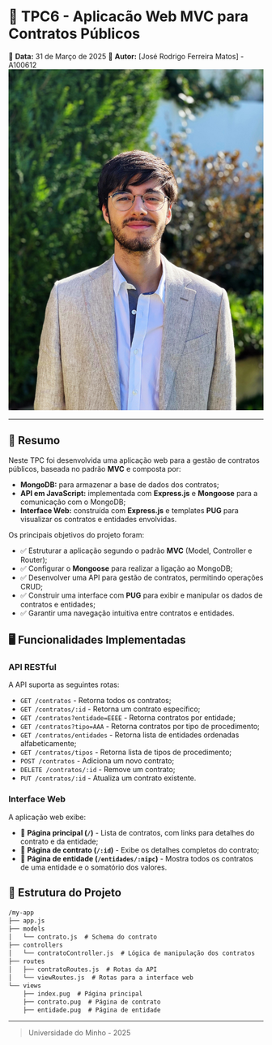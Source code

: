# 📌 TPC6 - Aplicacão Web MVC para Contratos Públicos

📅 **Data:** 31 de Março de 2025
👤 **Autor:** [José Rodrigo Ferreira Matos] - A100612
![Foto](../foto.JPG)

---

## 📝 Resumo

Neste TPC foi desenvolvida uma aplicação web para a gestão de contratos públicos, baseada no padrão **MVC** e composta por:

- **MongoDB:** para armazenar a base de dados dos contratos;
- **API em JavaScript:** implementada com **Express.js** e **Mongoose** para a comunicação com o MongoDB;
- **Interface Web:** construída com **Express.js** e templates **PUG** para visualizar os contratos e entidades envolvidas.

Os principais objetivos do projeto foram:

- ✅ Estruturar a aplicação segundo o padrão **MVC** (Model, Controller e Router);
- ✅ Configurar o **Mongoose** para realizar a ligação ao MongoDB;
- ✅ Desenvolver uma API para gestão de contratos, permitindo operações CRUD;
- ✅ Construir uma interface com **PUG** para exibir e manipular os dados de contratos e entidades;
- ✅ Garantir uma navegação intuitiva entre contratos e entidades.

## 🖥️ Funcionalidades Implementadas

### API RESTful

A API suporta as seguintes rotas:

- `GET /contratos` - Retorna todos os contratos;
- `GET /contratos/:id` - Retorna um contrato específico;
- `GET /contratos?entidade=EEEE` - Retorna contratos por entidade;
- `GET /contratos?tipo=AAA` - Retorna contratos por tipo de procedimento;
- `GET /contratos/entidades` - Retorna lista de entidades ordenadas alfabeticamente;
- `GET /contratos/tipos` - Retorna lista de tipos de procedimento;
- `POST /contratos` - Adiciona um novo contrato;
- `DELETE /contratos/:id` - Remove um contrato;
- `PUT /contratos/:id` - Atualiza um contrato existente.

### Interface Web

A aplicação web exibe:

- 📜 **Página principal (`/`)** - Lista de contratos, com links para detalhes do contrato e da entidade;
- 📄 **Página de contrato (`/:id`)** - Exibe os detalhes completos do contrato;
- 🏢 **Página de entidade (`/entidades/:nipc`)** - Mostra todos os contratos de uma entidade e o somatório dos valores.

## 📂 Estrutura do Projeto

```
/my-app
├── app.js
├── models
│   └── contrato.js  # Schema do contrato
├── controllers
│   └── contratoController.js  # Lógica de manipulação dos contratos
├── routes
│   ├── contratoRoutes.js  # Rotas da API
│   └── viewRoutes.js  # Rotas para a interface web
└── views
    ├── index.pug  # Página principal
    ├── contrato.pug  # Página de contrato
    ├── entidade.pug  # Página de entidade
```

---

> Universidade do Minho - 2025

